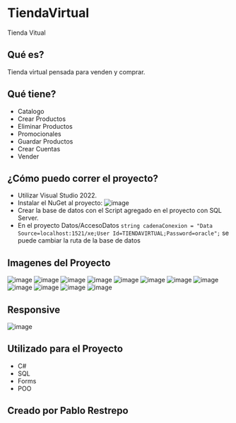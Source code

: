 # TiendaVirtual
Tienda Vitual

## Qué es?
Tienda virtual pensada para venden y comprar.

## Qué tiene?
* Catalogo
* Crear Productos
* Eliminar Productos
* Promocionales
* Guardar Productos
* Crear Cuentas
* Vender

## ¿Cómo puedo correr el proyecto?
* Utilizar Visual Studio 2022.
* Instalar el NuGet al proyecto: 
  ![image](https://user-images.githubusercontent.com/67757313/188303144-73f52e2b-15cb-45e3-afcd-0586d04caf22.png)
* Crear la base de datos con el Script agregado en el proyecto con SQL Server.
* En el proyecto Datos/AccesoDatos `string cadenaConexion = "Data Source=localhost:1521/xe;User Id=TIENDAVIRTUAL;Password=oracle";` se puede cambiar la ruta de la base de datos

## Imagenes del Proyecto
![image](https://user-images.githubusercontent.com/67757313/188302447-611e08de-639f-43b0-9551-3a03866b29d7.png)
![image](https://user-images.githubusercontent.com/67757313/188302583-b9bd69c7-77c5-4c92-b823-a380025b12fb.png)
![image](https://user-images.githubusercontent.com/67757313/188302592-c4191528-7d9e-4c3d-82e5-54db43a08476.png)
![image](https://user-images.githubusercontent.com/67757313/188302601-0693fd5d-eb7c-4f95-8f91-73cedd9c0771.png)
![image](https://user-images.githubusercontent.com/67757313/188302615-3c739710-64f2-42a4-8480-25129742d52c.png)
![image](https://user-images.githubusercontent.com/67757313/188302623-d2b3284c-3cd3-418e-9881-6720cd71a95f.png)
![image](https://user-images.githubusercontent.com/67757313/188302627-e60c6cb8-cc4c-4d03-bce4-c4d8342b95e1.png)
![image](https://user-images.githubusercontent.com/67757313/188302640-84264e40-e2e6-4d50-b33a-e4e6096f54f6.png)
![image](https://user-images.githubusercontent.com/67757313/188302672-9eec2320-37e8-4b18-a474-fec6a5ff7496.png)
![image](https://user-images.githubusercontent.com/67757313/188302687-5756dfb2-be89-41f9-b75e-eb387430fe3a.png)
![image](https://user-images.githubusercontent.com/67757313/188302703-11de94a4-b816-4d97-a904-c5a05d37c5db.png)
![image](https://user-images.githubusercontent.com/67757313/188302421-f4312469-1a24-4899-95c8-a5146407d92e.png)

## Responsive
![image](https://user-images.githubusercontent.com/67757313/188303450-840ab64e-ff8c-4419-8d76-f45df4c7c52c.png)

## Utilizado para el Proyecto
* C#
* SQL
* Forms
* POO

## Creado por Pablo Restrepo
